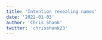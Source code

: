 ```yaml
---
title: 'Intention revealing names'
date: '2022-01-03'
author: 'Chris Shank'
twitter: 'chrisshank23'
---
```

